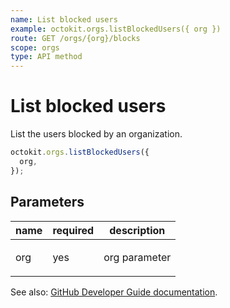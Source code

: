 ```yaml
---
name: List blocked users
example: octokit.orgs.listBlockedUsers({ org })
route: GET /orgs/{org}/blocks
scope: orgs
type: API method
---
```


# List blocked users

List the users blocked by an organization.

```js
octokit.orgs.listBlockedUsers({
  org,
});
```

## Parameters

<table>
  <thead>
    <tr>
      <th>name</th>
      <th>required</th>
      <th>description</th>
    </tr>
  </thead>
  <tbody>
    <tr><td>org</td><td>yes</td><td>

org parameter

</td></tr>
  </tbody>
</table>

See also: [GitHub Developer Guide documentation](https://developer.github.com/v3/orgs/blocking/#list-blocked-users).
